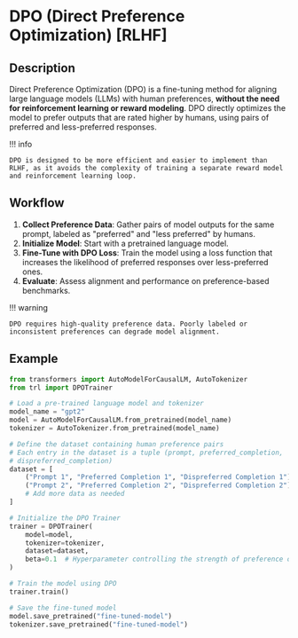 # DPO (Direct Preference Optimization) [RLHF]

## Description

Direct Preference Optimization (DPO) is a fine-tuning method for aligning large language models (LLMs) with human preferences, **without the need for reinforcement learning or reward modeling**.
DPO directly optimizes the model to prefer outputs that are rated higher by humans, using pairs of preferred and less-preferred responses.

!!! info

    DPO is designed to be more efficient and easier to implement than RLHF, as it avoids the complexity of training a separate reward model and reinforcement learning loop.

## Workflow

1. **Collect Preference Data**: Gather pairs of model outputs for the same prompt, labeled as "preferred" and "less preferred" by humans.
2. **Initialize Model**: Start with a pretrained language model.
3. **Fine-Tune with DPO Loss**: Train the model using a loss function that increases the likelihood of preferred responses over less-preferred ones.
4. **Evaluate**: Assess alignment and performance on preference-based benchmarks.

!!! warning

    DPO requires high-quality preference data. Poorly labeled or inconsistent preferences can degrade model alignment.

## Example

```python
from transformers import AutoModelForCausalLM, AutoTokenizer
from trl import DPOTrainer

# Load a pre-trained language model and tokenizer
model_name = "gpt2"
model = AutoModelForCausalLM.from_pretrained(model_name)
tokenizer = AutoTokenizer.from_pretrained(model_name)

# Define the dataset containing human preference pairs
# Each entry in the dataset is a tuple (prompt, preferred_completion,
# dispreferred_completion)
dataset = [
    ("Prompt 1", "Preferred Completion 1", "Dispreferred Completion 1"),
    ("Prompt 2", "Preferred Completion 2", "Dispreferred Completion 2"),
    # Add more data as needed
]

# Initialize the DPO Trainer
trainer = DPOTrainer(
    model=model,
    tokenizer=tokenizer,
    dataset=dataset,
    beta=0.1  # Hyperparameter controlling the strength of preference optimization
)

# Train the model using DPO
trainer.train()

# Save the fine-tuned model
model.save_pretrained("fine-tuned-model")
tokenizer.save_pretrained("fine-tuned-model")
```
